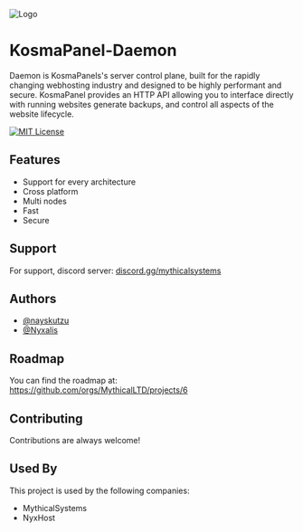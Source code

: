 
![Logo](https://avatars.githubusercontent.com/u/117385445?s=200&v=4)

# KosmaPanel-Daemon

Daemon is KosmaPanels's server control plane, built for the rapidly changing webhosting industry and designed to be highly performant and secure. KosmaPanel provides an HTTP API allowing you to interface directly with running websites generate backups, and control all aspects of the website lifecycle.

[![MIT License](https://img.shields.io/badge/License-MIT-green.svg)](https://choosealicense.com/licenses/mit/)
## Features

- Support for every architecture
- Cross platform
- Multi nodes
- Fast
- Secure


## Support

For support, discord server: [discord.gg/mythicalsystems](https://discord.gg/eWUYVEZVxz)


## Authors

- [@nayskutzu](https://www.github.com/nayskutzu)
- [@Nyxalis](https://www.github.com/Nyxalis)



## Roadmap

You can find the roadmap at: https://github.com/orgs/MythicalLTD/projects/6


## Contributing

Contributions are always welcome!


## Used By

This project is used by the following companies:

- MythicalSystems
- NyxHost